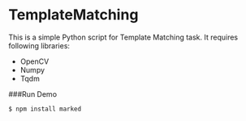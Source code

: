 # TemplateMatching
This is a simple Python script for Template Matching task. It requires following libraries:

- OpenCV
- Numpy
- Tqdm

###Run Demo

`$ npm install marked`

